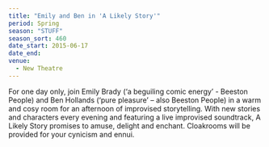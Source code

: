 ```yaml
---
title: "Emily and Ben in 'A Likely Story'"
period: Spring
season: "STUFF"
season_sort: 460
date_start: 2015-06-17
date_end:
venue:
  - New Theatre
---
```


For one day only, join Emily Brady (‘a beguiling comic energy’ - Beeston People) and Ben Hollands (‘pure pleasure’ – also Beeston People) in a warm and cosy room for an afternoon of improvised storytelling. With new stories and characters every evening and featuring a live improvised soundtrack, A Likely Story promises to amuse, delight and enchant. Cloakrooms will be provided for your cynicism and ennui.
